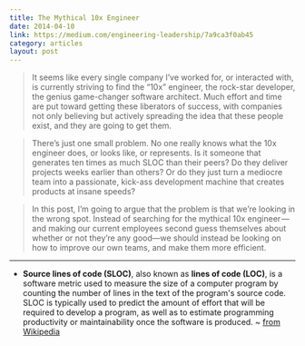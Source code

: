 ```yaml
---
title: The Mythical 10x Engineer
date: 2014-04-10
link: https://medium.com/engineering-leadership/7a9ca3f0ab45
category: articles
layout: post
---
```


> It seems like every single company I’ve worked for, or interacted with, is
> currently striving to find the “10x” engineer, the rock-star developer, the
> genius game-changer software architect. Much effort and time are put toward
> getting these liberators of success, with companies not only believing but
> actively spreading the idea that these people exist, and they are going to get
> them.

> There’s just one small problem. No one really knows what the 10x engineer
> does, or looks like, or represents. Is it someone that generates ten times as
> much SLOC than their peers? Do they deliver projects weeks earlier than
> others? Or do they just turn a mediocre team into a passionate, kick-ass
> development machine that creates products at insane speeds?

> In this post, I’m going to argue that the problem is that we’re looking in the
> wrong spot. Instead of searching for the mythical 10x engineer — and making
> our current employees second guess themselves about whether or not they’re any
> good—we should instead be looking on how to improve our own teams, and make
> them more efficient.

---

* **Source lines of code (SLOC)**, also known as **lines of code (LOC)**, is a
  software metric used to measure the size of a computer program by counting the
  number of lines in the text of the program's source code. SLOC is typically used
  to predict the amount of effort that will be required to develop a program, as
  well as to estimate programming productivity or maintainability once the
  software is produced. ~ [from Wikipedia][1]

[1]: http://en.wikipedia.org/wiki/Source_lines_of_code
